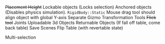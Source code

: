 ~~Placement Height~~
Lockable objects (Locks selection)
Anchored objects (Disables physics simulation). `RigidBody::Static`
Mouse drag tool should align object with global Y-axis
Separate Gizmo Transformation Tools
~~Flick tool~~
Joints
Uploadable 3d Objects
Returnable Objects (If fall off table, come back table)
Save Scenes
Flip Table (with revertable state)

Multi-selection
